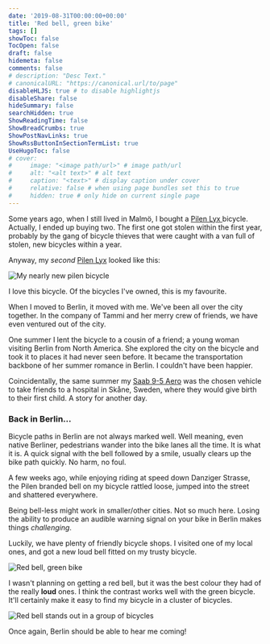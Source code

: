 ```yaml
---
date: '2019-08-31T00:00:00+00:00'
title: 'Red bell, green bike'
tags: []
showToc: false
TocOpen: false
draft: false
hidemeta: false
comments: false
# description: "Desc Text."
# canonicalURL: "https://canonical.url/to/page"
disableHLJS: true # to disable highlightjs
disableShare: false
hideSummary: false
searchHidden: true
ShowReadingTime: false
ShowBreadCrumbs: true
ShowPostNavLinks: true
ShowRssButtonInSectionTermList: true
UseHugoToc: false
# cover:
#     image: "<image path/url>" # image path/url
#     alt: "<alt text>" # alt text
#     caption: "<text>" # display caption under cover
#     relative: false # when using page bundles set this to true
#     hidden: true # only hide on current single page
---
```


Some years ago, when I still lived in Malmö, I bought a [Pilen Lyx ][pilen-lyx] bicycle. Actually, I ended up buying two. The first one got stolen within the first year, probably by the gang of bicycle thieves that were caught with a van full of stolen, new bicycles within a year.

Anyway, my *second* [Pilen Lyx][pilen-lyx] looked like this:

![My nearly new pilen bicycle][1]

I love this bicycle. Of the bicycles I've owned, this is my favourite.

When I moved to Berlin, it moved with me. We've been all over the city together. In the company of Tammi and her merry crew of friends, we have even ventured out of the city.

One summer I lent the bicycle to a cousin of a friend; a young woman visiting Berlin from North America. She explored the city on the bicycle and took it to places it had never seen before. It became the transportation backbone of her summer romance in Berlin. I couldn't have been happier.

Coincidentally, the same summer my [Saab 9-5 Aero][aero] was the chosen vehicle to take friends to a hospital in Skåne, Sweden, where they would give birth to their first child. A story for another day.

### Back in Berlin...

Bicycle paths in Berlin are not always marked well. Well meaning, even native Berliner, pedestrians wander into the bike lanes all the time. It is what it is. A quick signal with the bell followed by a smile, usually clears up the bike path quickly. No harm, no foul.

A few weeks ago, while enjoying riding at speed down Danziger Strasse, the Pilen branded bell on my bicycle rattled loose, jumped into the street and shattered everywhere.

Being bell-less might work in smaller/other cities. Not so much here. Losing the ability to produce an audible warning signal on your bike in Berlin makes things *challenging*.

Luckily, we have plenty of friendly bicycle shops. I visited one of my local ones, and got a new loud bell fitted on my trusty bicycle.

![Red bell, green bike][2]

I wasn't planning on getting a red bell, but it was the best colour they had of the really **loud** ones. I think the contrast works well with the green bicycle. It'll certainly make it easy to find my bicycle in a cluster of bicycles.

![Red bell stands out in a group of bicycles][3]

Once again, Berlin should be able to hear me coming!

[aero]: https://en.wikipedia.org/wiki/Saab_9-5#Aero
[pilen-lyx]: https://www.pilencykel.se/en/pilen-lyx-gents-duragreen-brooks-b66-brown/
[1]: /images/2019-08-31/1-800.jpg
[2]: /images/2019-08-31/2-800.jpg
[3]: /images/2019-08-31/3-800.jpg

